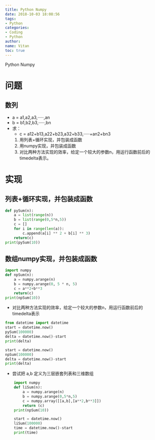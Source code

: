 ```yaml
---
title: Python Numpy
date: 2018-10-03 18:08:56
tags:
- Python
categories:
- Coding
- Python
author:
name: Vitan
toc: true
---
```

Python Numpy
<!--more-->
# 问题
## 数列
- a = a1,a2,a3,·····,an
- b = b1,b2,b3,·····,bn
- 求：
	- c = a12+b13,a22+b23,a32+b33,·····+an2+bn3
	1. 用列表+循环实现，并包装成函数
	2. 用numpy实现，并包装成函数
	3. 对比两种方法实现的效率，给定一个较大的参数n，用运行函数前后的timedelta表示。

# 实现
## 列表+循环实现，并包装成函数
```python
def pySum(n):
    a = list(range(n))
    b = list(range(0,5*n,5))
    c = []
    for i in range(len(a)):
        c.append(a[i] ** 2 + b[i] ** 3)
    return(c)
print(pySum(10))
```


## 数组numpy实现，并包装成函数
```python
import numpy
def npSum(n):
    a = numpy.arange(n)
    b = numpy.arange(0, 5 * n, 5)
    c = a**2+b**3
    return(c)
print(npSum(10))
```


- 对比两种方法实现的效率，给定一个较大的参数n，用运行函数前后的timedelta表示

```python
from datetime import datetime
start = datetime.now()
pySum(100000)
delta = datetime.now()-start
print(delta)

start = datetime.now()
npSum(100000)
delta = datetime.now()-start
print(delta)
```

- 尝试把 a,b 定义为三层嵌套列表和三维数组

```python
	import numpy
	def liSum(n):
	    a = numpy.arange(n)
	    b = numpy.arange(0,5*n,5)
	    c = numpy.array([[a,b],[a**2,b**3]])
	    return (c)
	print(npSum(10))

	start = datetime.now()
	liSum(100000)
	time = datetime.now()-start
	print(time)
```
